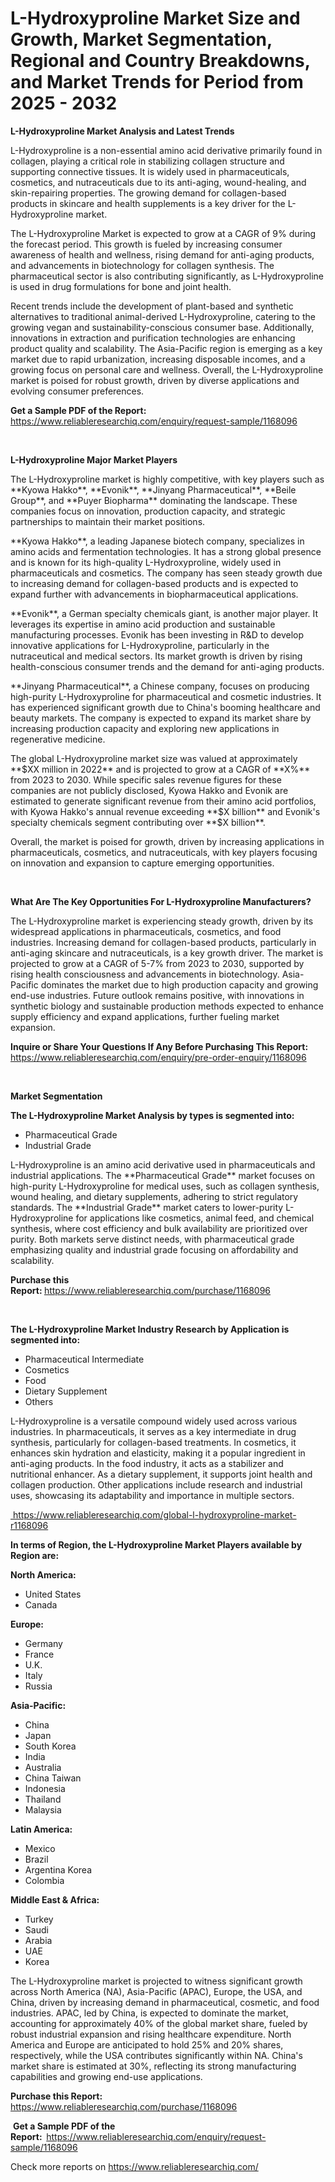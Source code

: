 <p><h1>L-Hydroxyproline Market Size and Growth, Market Segmentation, Regional and Country Breakdowns, and Market Trends for Period from 2025 -  2032</h1></p><p><strong>L-Hydroxyproline Market Analysis and Latest Trends</strong></p>
<p><p>L-Hydroxyproline is a non-essential amino acid derivative primarily found in collagen, playing a critical role in stabilizing collagen structure and supporting connective tissues. It is widely used in pharmaceuticals, cosmetics, and nutraceuticals due to its anti-aging, wound-healing, and skin-repairing properties. The growing demand for collagen-based products in skincare and health supplements is a key driver for the L-Hydroxyproline market.</p><p>The L-Hydroxyproline Market is expected to grow at a CAGR of 9% during the forecast period. This growth is fueled by increasing consumer awareness of health and wellness, rising demand for anti-aging products, and advancements in biotechnology for collagen synthesis. The pharmaceutical sector is also contributing significantly, as L-Hydroxyproline is used in drug formulations for bone and joint health.</p><p>Recent trends include the development of plant-based and synthetic alternatives to traditional animal-derived L-Hydroxyproline, catering to the growing vegan and sustainability-conscious consumer base. Additionally, innovations in extraction and purification technologies are enhancing product quality and scalability. The Asia-Pacific region is emerging as a key market due to rapid urbanization, increasing disposable incomes, and a growing focus on personal care and wellness. Overall, the L-Hydroxyproline market is poised for robust growth, driven by diverse applications and evolving consumer preferences.</p></p>
<p><strong>Get a Sample PDF of the Report:&nbsp;</strong> <a href="https://www.reliableresearchiq.com/enquiry/request-sample/1168096?utm_campaign=1088&utm_medium=2&utm_source=Github&utm_content=ia&utm_term=20012025&utm_id=l-hydroxyproline">https://www.reliableresearchiq.com/enquiry/request-sample/1168096</a></p>
<p>&nbsp;</p>
<p><strong>L-Hydroxyproline Major Market Players</strong></p>
<p><p>The L-Hydroxyproline market is highly competitive, with key players such as **Kyowa Hakko**, **Evonik**, **Jinyang Pharmaceutical**, **Beile Group**, and **Puyer Biopharma** dominating the landscape. These companies focus on innovation, production capacity, and strategic partnerships to maintain their market positions.</p><p>**Kyowa Hakko**, a leading Japanese biotech company, specializes in amino acids and fermentation technologies. It has a strong global presence and is known for its high-quality L-Hydroxyproline, widely used in pharmaceuticals and cosmetics. The company has seen steady growth due to increasing demand for collagen-based products and is expected to expand further with advancements in biopharmaceutical applications.</p><p>**Evonik**, a German specialty chemicals giant, is another major player. It leverages its expertise in amino acid production and sustainable manufacturing processes. Evonik has been investing in R&D to develop innovative applications for L-Hydroxyproline, particularly in the nutraceutical and medical sectors. Its market growth is driven by rising health-conscious consumer trends and the demand for anti-aging products.</p><p>**Jinyang Pharmaceutical**, a Chinese company, focuses on producing high-purity L-Hydroxyproline for pharmaceutical and cosmetic industries. It has experienced significant growth due to China's booming healthcare and beauty markets. The company is expected to expand its market share by increasing production capacity and exploring new applications in regenerative medicine.</p><p>The global L-Hydroxyproline market size was valued at approximately **$XX million in 2022** and is projected to grow at a CAGR of **X%** from 2023 to 2030. While specific sales revenue figures for these companies are not publicly disclosed, Kyowa Hakko and Evonik are estimated to generate significant revenue from their amino acid portfolios, with Kyowa Hakko's annual revenue exceeding **$X billion** and Evonik's specialty chemicals segment contributing over **$X billion**.</p><p>Overall, the market is poised for growth, driven by increasing applications in pharmaceuticals, cosmetics, and nutraceuticals, with key players focusing on innovation and expansion to capture emerging opportunities.</p></p>
<p>&nbsp;</p>
<p><strong>What Are The Key Opportunities For L-Hydroxyproline Manufacturers?</strong></p>
<p><p>The L-Hydroxyproline market is experiencing steady growth, driven by its widespread applications in pharmaceuticals, cosmetics, and food industries. Increasing demand for collagen-based products, particularly in anti-aging skincare and nutraceuticals, is a key growth driver. The market is projected to grow at a CAGR of 5-7% from 2023 to 2030, supported by rising health consciousness and advancements in biotechnology. Asia-Pacific dominates the market due to high production capacity and growing end-use industries. Future outlook remains positive, with innovations in synthetic biology and sustainable production methods expected to enhance supply efficiency and expand applications, further fueling market expansion.</p></p>
<p><strong>Inquire or Share Your Questions If Any Before Purchasing This Report:</strong> <a href="https://www.reliableresearchiq.com/enquiry/pre-order-enquiry/1168096?utm_campaign=1088&utm_medium=2&utm_source=Github&utm_content=ia&utm_term=20012025&utm_id=l-hydroxyproline">https://www.reliableresearchiq.com/enquiry/pre-order-enquiry/1168096</a></p>
<p>&nbsp;</p>
<p><strong>Market Segmentation</strong></p>
<p><strong>The L-Hydroxyproline Market Analysis by types is segmented into:</strong></p>
<p><ul><li>Pharmaceutical Grade</li><li>Industrial Grade</li></ul></p>
<p><p>L-Hydroxyproline is an amino acid derivative used in pharmaceuticals and industrial applications. The **Pharmaceutical Grade** market focuses on high-purity L-Hydroxyproline for medical uses, such as collagen synthesis, wound healing, and dietary supplements, adhering to strict regulatory standards. The **Industrial Grade** market caters to lower-purity L-Hydroxyproline for applications like cosmetics, animal feed, and chemical synthesis, where cost efficiency and bulk availability are prioritized over purity. Both markets serve distinct needs, with pharmaceutical grade emphasizing quality and industrial grade focusing on affordability and scalability.</p></p>
<p><strong>Purchase this Report:&nbsp;</strong><a href="https://www.reliableresearchiq.com/purchase/1168096?utm_campaign=1088&utm_medium=2&utm_source=Github&utm_content=ia&utm_term=20012025&utm_id=l-hydroxyproline">https://www.reliableresearchiq.com/purchase/1168096</a></p>
<p>&nbsp;</p>
<p><strong>The L-Hydroxyproline Market Industry Research by Application is segmented into:</strong></p>
<p><ul><li>Pharmaceutical Intermediate</li><li>Cosmetics</li><li>Food</li><li>Dietary Supplement</li><li>Others</li></ul></p>
<p><p>L-Hydroxyproline is a versatile compound widely used across various industries. In pharmaceuticals, it serves as a key intermediate in drug synthesis, particularly for collagen-based treatments. In cosmetics, it enhances skin hydration and elasticity, making it a popular ingredient in anti-aging products. In the food industry, it acts as a stabilizer and nutritional enhancer. As a dietary supplement, it supports joint health and collagen production. Other applications include research and industrial uses, showcasing its adaptability and importance in multiple sectors.</p></p>
<p><a href="https://www.reliableresearchiq.com/global-l-hydroxyproline-market-r1168096?utm_campaign=1088&utm_medium=2&utm_source=Github&utm_content=ia&utm_term=20012025&utm_id=l-hydroxyproline">&nbsp;https://www.reliableresearchiq.com/global-l-hydroxyproline-market-r1168096</a></p>
<p><strong>In terms of Region, the L-Hydroxyproline Market Players available by Region are:</strong></p>
<p>
    <p> <strong> North America: </strong>
        <ul>
            <li>United States</li>
            <li>Canada</li>
        </ul>
        </p> 
    <p> <strong> Europe: </strong>
        <ul>
            <li>Germany</li>
            <li>France</li>
            <li>U.K.</li>
            <li>Italy</li>
            <li>Russia</li>
        </ul>
        </p> 
    <p> <strong> Asia-Pacific: </strong>
        <ul>
            <li>China</li>
            <li>Japan</li>
            <li>South Korea</li>
            <li>India</li>
            <li>Australia</li>
            <li>China Taiwan</li>
            <li>Indonesia</li>
            <li>Thailand</li>
            <li>Malaysia</li>
        </ul>
        </p> 
    <p> <strong> Latin America: </strong>
        <ul>
            <li>Mexico</li>
            <li>Brazil</li>
            <li>Argentina Korea</li>
            <li>Colombia</li>
        </ul>
        </p> 
    <p> <strong> Middle East & Africa: </strong>
        <ul>
            <li>Turkey</li>
            <li>Saudi</li>
            <li>Arabia</li>
            <li>UAE</li>
            <li>Korea</li>
        </ul>
    </p>
    </p>
<p><p>The L-Hydroxyproline market is projected to witness significant growth across North America (NA), Asia-Pacific (APAC), Europe, the USA, and China, driven by increasing demand in pharmaceutical, cosmetic, and food industries. APAC, led by China, is expected to dominate the market, accounting for approximately 40% of the global market share, fueled by robust industrial expansion and rising healthcare expenditure. North America and Europe are anticipated to hold 25% and 20% shares, respectively, while the USA contributes significantly within NA. China's market share is estimated at 30%, reflecting its strong manufacturing capabilities and growing end-use applications.</p></p>
<p><strong>Purchase this Report: </strong><a href="https://www.reliableresearchiq.com/purchase/1168096?utm_campaign=1088&utm_medium=2&utm_source=Github&utm_content=ia&utm_term=20012025&utm_id=l-hydroxyproline">https://www.reliableresearchiq.com/purchase/1168096</a></p>
<p>&nbsp;<strong>Get a Sample PDF of the Report:&nbsp;&nbsp;</strong><a href="https://www.reliableresearchiq.com/enquiry/request-sample/1168096?utm_campaign=1088&utm_medium=2&utm_source=Github&utm_content=ia&utm_term=20012025&utm_id=l-hydroxyproline">https://www.reliableresearchiq.com/enquiry/request-sample/1168096</a></p>
<p><strong></strong></p>
<p>Check more reports on <a href="https://www.reliableresearchiq.com/?utm_campaign=1088&utm_medium=2&utm_source=Github&utm_content=ia&utm_term=20012025&utm_id=l-hydroxyproline">https://www.reliableresearchiq.com/</a></p>